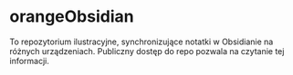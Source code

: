 # orangeObsidian
To repozytorium ilustracyjne, synchronizujące notatki w Obsidianie na różnych urządzeniach.
Publiczny dostęp do repo pozwala na czytanie tej informacji.
